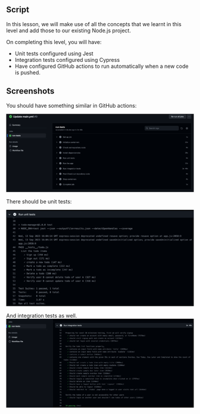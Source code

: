 ## Script

In this lesson, we will make use of all the concepts that we learnt in this level and add those to our existing Node.js project.

On completing this level, you will have:

- Unit tests configured using Jest
- Integration tests configured using Cypress
- Have configured GitHub actions to run automatically when a new code is pushed.

## Screenshots

You should have something similar in GitHub actions:

![Github Action steps](./github-action.png)

There should be unit tests:

![Unit tests](./unit-test.png)

And integration tests as well.
![Integration tests](./integration-test.png)
